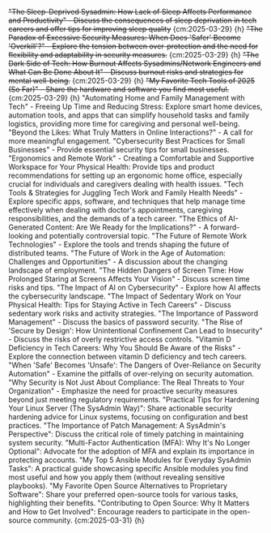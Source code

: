 
~~"The Sleep-Deprived Sysadmin: How Lack of Sleep Affects Performance and Productivity" - Discuss the consequences of sleep deprivation in tech careers and offer tips for improving sleep quality~~ {cm:2025-03-29} {h}
~~"The Paradox of Excessive Security Measures: When Does 'Safer' Become 'Overkill'?" - Explore the tension between over-protection and the need for flexibility and adaptability in security measures.~~ {cm:2025-03-29} {h}
~~"The Dark Side of Tech: How Burnout Affects Sysadmins/Network Engineers and What Can Be Done About It" - Discuss burnout risks and strategies for mental well-being.~~ {cm:2025-03-29} {h}
~~"My Favorite Tech Tools of 2025 (So Far)" - Share the hardware and software you find most useful.~~ {cm:2025-03-29} {h}
"Automating Home and Family Management with Tech" - Freeing Up Time and Reducing Stress: Explore smart home devices, automation tools, and apps that can simplify household tasks and family logistics, providing more time for caregiving and personal well-being.
"Beyond the Likes: What Truly Matters in Online Interactions?" - A call for more meaningful engagement.
"Cybersecurity Best Practices for Small Businesses" - Provide essential security tips for small businesses.
"Ergonomics and Remote Work" - Creating a Comfortable and Supportive Workspace for Your Physical Health: Provide tips and product recommendations for setting up an ergonomic home office, especially crucial for individuals and caregivers dealing with health issues.
"Tech Tools & Strategies for Juggling Tech Work and Family Health Needs" - Explore specific apps, software, and techniques that help manage time effectively when dealing with doctor's appointments, caregiving responsibilities, and the demands of a tech career.
"The Ethics of AI-Generated Content: Are We Ready for the Implications?" - A forward-looking and potentially controversial topic.
"The Future of Remote Work Technologies" - Explore the tools and trends shaping the future of distributed teams.
"The Future of Work in the Age of Automation: Challenges and Opportunities" - A discussion about the changing landscape of employment.
"The Hidden Dangers of Screen Time: How Prolonged Staring at Screens Affects Your Vision" - Discuss screen time risks and tips.
"The Impact of AI on Cybersecurity" - Explore how AI affects the cybersecurity landscape.
"The Impact of Sedentary Work on Your Physical Health: Tips for Staying Active in Tech Careers" - Discuss sedentary work risks and activity strategies.
"The Importance of Password Management" - Discuss the basics of password security.
"The Rise of 'Secure by Design': How Unintentional Confinement Can Lead to Insecurity" - Discuss the risks of overly restrictive access controls.
"Vitamin D Deficiency in Tech Careers: Why You Should Be Aware of the Risks" - Explore the connection between vitamin D deficiency and tech careers.
"When 'Safe' Becomes 'Unsafe': The Dangers of Over-Reliance on Security Automation" - Examine the pitfalls of over-relying on security automation.
"Why Security is Not Just About Compliance: The Real Threats to Your Organization" - Emphasize the need for proactive security measures beyond just meeting regulatory requirements.
"Practical Tips for Hardening Your Linux Server (The SysAdmin Way)": Share actionable security hardening advice for Linux systems, focusing on configuration and best practices.
"The Importance of Patch Management: A SysAdmin's Perspective": Discuss the critical role of timely patching in maintaining system security.
"Multi-Factor Authentication (MFA): Why It's No Longer Optional": Advocate for the adoption of MFA and explain its importance in protecting accounts.
"My Top 5 Ansible Modules for Everyday SysAdmin Tasks": A practical guide showcasing specific Ansible modules you find most useful and how you apply them (without revealing sensitive playbooks).
"My Favorite Open Source Alternatives to Proprietary Software": Share your preferred open-source tools for various tasks, highlighting their benefits.
"Contributing to Open Source: Why It Matters and How to Get Involved": Encourage readers to participate in the open-source community. {cm:2025-03-31} {h}